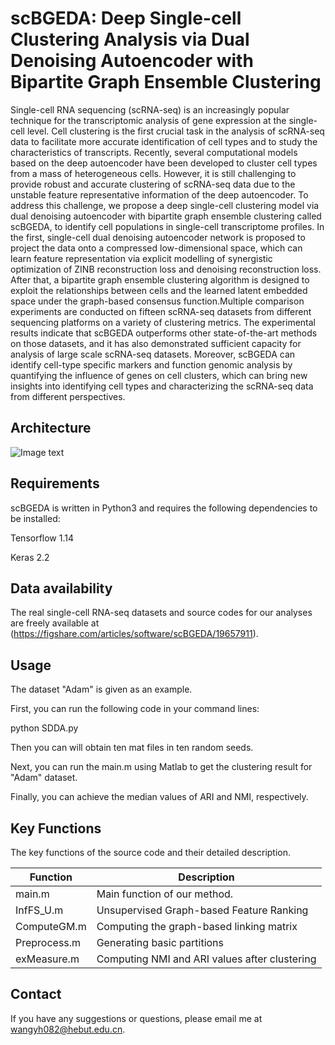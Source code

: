 # scBGEDA: Deep Single-cell Clustering Analysis via Dual Denoising Autoencoder with Bipartite Graph Ensemble Clustering

Single-cell RNA sequencing (scRNA-seq) is an increasingly popular technique for the transcriptomic analysis of gene expression at the single-cell level. Cell clustering is the first crucial task in the analysis of scRNA-seq data to facilitate more accurate identification of cell types and to study the characteristics of transcripts. Recently, several computational models based on the deep autoencoder have been developed to cluster cell types from a mass of heterogeneous cells. However, it is still challenging to provide robust and accurate clustering of scRNA-seq data due to the unstable feature representative information of the deep autoencoder. To address this challenge, we propose a deep single-cell clustering model via dual denoising autoencoder with bipartite graph ensemble clustering called scBGEDA, to identify cell populations in single-cell transcriptome profiles. In the first, single-cell dual denoising  autoencoder network is proposed to project the data onto a compressed low-dimensional space, which can learn feature representation via explicit modelling of synergistic optimization of ZINB reconstruction loss and denoising reconstruction loss. After that, a bipartite graph ensemble clustering algorithm is designed to exploit the relationships between cells and the learned latent embedded space under the graph-based consensus function.Multiple comparison experiments are conducted on fifteen scRNA-seq datasets from different sequencing platforms on a variety of clustering metrics. The experimental results indicate that scBGEDA outperforms other state-of-the-art methods on those datasets, and it has also demonstrated sufficient capacity for analysis of large scale scRNA-seq datasets. Moreover, scBGEDA can identify cell-type specific markers and function genomic analysis by quantifying the influence of genes on cell clusters, which can bring new insights into identifying cell types and characterizing the scRNA-seq data from different perspectives.

## Architecture
![Image text](https://github.com/wangyh082/scBGEDA/blob/main/frame.jpg)

## Requirements

scBGEDA is written in Python3 and requires the following dependencies to be installed:

Tensorflow 1.14

Keras 2.2

## Data availability

The real single-cell RNA-seq datasets and source codes for our analyses are freely available at (https://figshare.com/articles/software/scBGEDA/19657911).

## Usage

The dataset "Adam" is given as an example. 

First, you can run the following code in your command lines:

python SDDA.py 

Then you can will obtain ten mat files in ten random seeds. 

Next, you can run the main.m using Matlab to get the clustering result for "Adam" dataset. 

Finally, you can achieve the median values of ARI and NMI, respectively.
## Key Functions

The key functions of the source code and their detailed description.

| Function     | Description                                   |
| ------------ | --------------------------------------------- |
| main.m       | Main function of our method.                  |
| InfFS_U.m    | Unsupervised Graph-based Feature Ranking      |
| ComputeGM.m  | Computing the graph-based linking matrix      |
| Preprocess.m | Generating basic partitions                   |
| exMeasure.m  | Computing NMI and ARI values after clustering |

## Contact

If you have any suggestions or questions, please email me at wangyh082@hebut.edu.cn.


